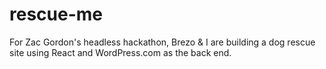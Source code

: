 # rescue-me
For Zac Gordon's headless hackathon, Brezo &amp; I are building a dog rescue site using React and WordPress.com as the back end.
